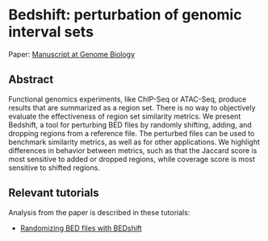 # Bedshift: perturbation of genomic interval sets

Paper: [Manuscript at Genome Biology](https://doi.org/10.1186/s13059-021-02440-w) 


## Abstract

Functional genomics experiments, like ChIP-Seq or ATAC-Seq, produce results that are summarized as a region set. There is no way to objectively evaluate the effectiveness of region set similarity metrics. We present Bedshift, a tool for perturbing BED files by randomly shifting, adding, and dropping regions from a reference file. The perturbed files can be used to benchmark similarity metrics, as well as for other applications. We highlight differences in behavior between metrics, such as that the Jaccard score is most sensitive to added or dropped regions, while coverage score is most sensitive to shifted regions.

## Relevant tutorials

Analysis from the paper is described in these tutorials: 

- [Randomizing BED files with BEDshift](../geniml/tutorials/bedshift.md)
